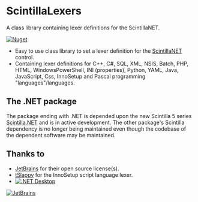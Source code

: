 # ScintillaLexers
A class library containing lexer definitions for the ScintillaNET.

[![Nuget](https://img.shields.io/nuget/v/VPKSoft.ScintillaLexers.NET)](https://www.nuget.org/packages/VPKSoft.ScintillaLexers.NET/)

* Easy to use class library to set a lexer definition for the [ScintillaNET](https://github.com/jacobslusser/ScintillaNET) control.
* Containing lexer definitions for C++, C#, SQL, XML, NSIS, Batch, PHP, HTML, WindowsPowerShell, INI (properties), Python, YAML, Java, JavaScript, Css, InnoSetup and Pascal programming "languages"/languages.

## The .NET package
The package ending with .NET is depended upon the new Scintilla 5 series [Scintilla.NET](https://www.nuget.org/packages/Scintilla.NET/) and is in active development. The other package's Scintilla dependency is no longer being maintained even though the codebase of the dependent software may be maintained.

## Thanks to
* [JetBrains](https://www.jetbrains.com/?from=ScintillaLexers) for their open source license(s).
* [tSlappy](https://github.com/tSlappy) for the InnoSetup script language lexer.
* [![.NET Desktop](https://github.com/VPKSoft/ScintillaLexers/actions/workflows/dotnet-desktop.yml/badge.svg)](https://github.com/VPKSoft/ScintillaLexers/actions/workflows/dotnet-desktop.yml)

[![JetBrains](http://www.vpksoft.net/site/External/JetBrains/jetbrains.svg)](https://www.jetbrains.com/?from=ScintillaLexers)
